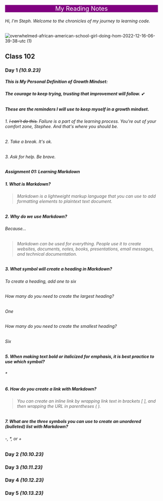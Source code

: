 
<div style="background-color: purple; color: white; font-size: 20px; text-align: center;"> My Reading Notes </div>


###### Hi, I'm Steph. Welcome to the chronicles of my journey to learning code.

![overwhelmed-african-american-school-girl-doing-hom-2022-12-16-06-39-38-utc (1)](https://github.com/StepheeGee/reading-notes/assets/146587839/dfe735e7-f1dd-4567-a658-365c6b754591)



## Class 102

### Day 1 *(10.9.23)*

##### This is My Personal Definition of Growth Mindset:
###### **The courage to keep trying, trusting that improvement will follow.** :two_hearts:

##### These are the reminders I will use to keep myself in a growth mindset.

###### 1. 	~~I can't do this.~~ Failure is a part of the learning process. You're out of your comfort zone, Stephee. And that's where you should be.
###### 2. Take a break. It's ok. 
###### 3. Ask for help. Be brave. 

##### Assignment 01: Learning Markdown

##### 1. What is Markdown?

> ###### Markdown is a lightweight markup language that you can use to add formatting elements to plaintext text document.
   
##### 2. Why do we use Markdown?
###### Because...
> ###### Markdown can be used for everything. People use it to create websites, documents, notes, books, presentations, email messages, and technical documentation.
##### 3. What symbol will create a heading in Markdown?

###### To create a heading, add one to six #

###### How many do you need to create the largest heading?

###### One

###### How many do you need to create the smallest heading?

###### Six

##### 5. When making text bold or italicized for emphasis, it is best practice to use which symbol?

###### *

##### 6. How do you create a link with Markdown?

> ###### You can create an inline link by wrapping link text in brackets [ ], and then wrapping the URL in parentheses ( ).

##### 7. What are the three symbols you can use to create an unordered (bulleted) list with Markdown?

###### -, *, or +



### Day 2 *(10.10.23)*

### Day 3 *(10.11.23)*

### Day 4 *(10.12.23)*

### Day 5 *(10.13.23)*













